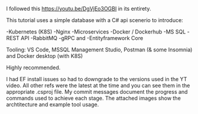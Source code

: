 I followed this https://youtu.be/DgVjEo3OGBI in its entirety.

This tutorial uses a simple database with a C# api scenerio to introduce:

-Kubernetes (K8S)
-Nginx
-Microservices
-Docker / Dockerhub
-MS SQL
-REST API
-RabbitMQ
-gRPC and
-Entityframework Core

Tooling:
VS Code,
MSSQL Management Studio,
Postman (& some Insomnia) and 
Docker desktop (with K8S)

Highly recommended. 

I had EF install issues so had to downgrade to the versions used in the YT video.  All other refs were the latest at the time and you can see them in the appropriate .csproj file.
My commit messages document the progress and commands used to achieve each stage.  The attached images show the archtitecture and example tool usage.
